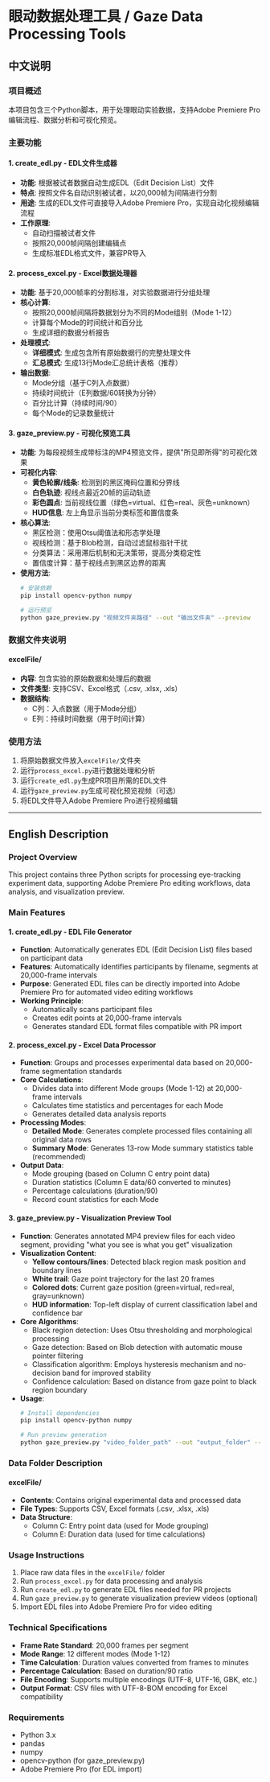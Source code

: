 # 眼动数据处理工具 / Gaze Data Processing Tools

## 中文说明

### 项目概述
本项目包含三个Python脚本，用于处理眼动实验数据，支持Adobe Premiere Pro编辑流程、数据分析和可视化预览。

### 主要功能

#### 1. create_edl.py - EDL文件生成器
- **功能**: 根据被试者数据自动生成EDL（Edit Decision List）文件
- **特点**: 按照文件名自动识别被试者，以20,000帧为间隔进行分割
- **用途**: 生成的EDL文件可直接导入Adobe Premiere Pro，实现自动化视频编辑流程
- **工作原理**: 
  - 自动扫描被试者文件
  - 按照20,000帧间隔创建编辑点
  - 生成标准EDL格式文件，兼容PR导入

#### 2. process_excel.py - Excel数据处理器
- **功能**: 基于20,000帧率的分割标准，对实验数据进行分组处理
- **核心计算**:
  - 按照20,000帧间隔将数据划分为不同的Mode组别（Mode 1-12）
  - 计算每个Mode的时间统计和百分比
  - 生成详细的数据分析报告
- **处理模式**:
  - **详细模式**: 生成包含所有原始数据行的完整处理文件
  - **汇总模式**: 生成13行Mode汇总统计表格（推荐）
- **输出数据**:
  - Mode分组（基于C列入点数据）
  - 持续时间统计（E列数据/60转换为分钟）
  - 百分比计算（持续时间/90）
  - 每个Mode的记录数量统计

#### 3. gaze_preview.py - 可视化预览工具
- **功能**: 为每段视频生成带标注的MP4预览文件，提供"所见即所得"的可视化效果
- **可视化内容**:
  - **黄色轮廓/线条**: 检测到的黑区掩码位置和分界线
  - **白色轨迹**: 视线点最近20帧的运动轨迹
  - **彩色圆点**: 当前视线位置（绿色=virtual、红色=real、灰色=unknown）
  - **HUD信息**: 左上角显示当前分类标签和置信度条
- **核心算法**:
  - 黑区检测：使用Otsu阈值法和形态学处理
  - 视线检测：基于Blob检测，自动过滤鼠标指针干扰
  - 分类算法：采用滞后机制和无决策带，提高分类稳定性
  - 置信度计算：基于视线点到黑区边界的距离
- **使用方法**:
  ```bash
  # 安装依赖
  pip install opencv-python numpy
  
  # 运行预览
  python gaze_preview.py "视频文件夹路径" --out "输出文件夹" --preview
  ```

### 数据文件夹说明

#### excelFile/
- **内容**: 包含实验的原始数据和处理后的数据
- **文件类型**: 支持CSV、Excel格式（.csv, .xlsx, .xls）
- **数据结构**: 
  - C列：入点数据（用于Mode分组）
  - E列：持续时间数据（用于时间计算）

### 使用方法
1. 将原始数据文件放入`excelFile/`文件夹
2. 运行`process_excel.py`进行数据处理和分析
3. 运行`create_edl.py`生成PR项目所需的EDL文件
4. 运行`gaze_preview.py`生成可视化预览视频（可选）
5. 将EDL文件导入Adobe Premiere Pro进行视频编辑

---

## English Description

### Project Overview
This project contains three Python scripts for processing eye-tracking experiment data, supporting Adobe Premiere Pro editing workflows, data analysis, and visualization preview.

### Main Features

#### 1. create_edl.py - EDL File Generator
- **Function**: Automatically generates EDL (Edit Decision List) files based on participant data
- **Features**: Automatically identifies participants by filename, segments at 20,000-frame intervals
- **Purpose**: Generated EDL files can be directly imported into Adobe Premiere Pro for automated video editing workflows
- **Working Principle**:
  - Automatically scans participant files
  - Creates edit points at 20,000-frame intervals
  - Generates standard EDL format files compatible with PR import

#### 2. process_excel.py - Excel Data Processor
- **Function**: Groups and processes experimental data based on 20,000-frame segmentation standards
- **Core Calculations**:
  - Divides data into different Mode groups (Mode 1-12) at 20,000-frame intervals
  - Calculates time statistics and percentages for each Mode
  - Generates detailed data analysis reports
- **Processing Modes**:
  - **Detailed Mode**: Generates complete processed files containing all original data rows
  - **Summary Mode**: Generates 13-row Mode summary statistics table (recommended)
- **Output Data**:
  - Mode grouping (based on Column C entry point data)
  - Duration statistics (Column E data/60 converted to minutes)
  - Percentage calculations (duration/90)
  - Record count statistics for each Mode

#### 3. gaze_preview.py - Visualization Preview Tool
- **Function**: Generates annotated MP4 preview files for each video segment, providing "what you see is what you get" visualization
- **Visualization Content**:
  - **Yellow contours/lines**: Detected black region mask position and boundary lines
  - **White trail**: Gaze point trajectory for the last 20 frames
  - **Colored dots**: Current gaze position (green=virtual, red=real, gray=unknown)
  - **HUD information**: Top-left display of current classification label and confidence bar
- **Core Algorithms**:
  - Black region detection: Uses Otsu thresholding and morphological processing
  - Gaze detection: Based on Blob detection with automatic mouse pointer filtering
  - Classification algorithm: Employs hysteresis mechanism and no-decision band for improved stability
  - Confidence calculation: Based on distance from gaze point to black region boundary
- **Usage**:
  ```bash
  # Install dependencies
  pip install opencv-python numpy
  
  # Run preview generation
  python gaze_preview.py "video_folder_path" --out "output_folder" --preview
  ```

### Data Folder Description

#### excelFile/
- **Contents**: Contains original experimental data and processed data
- **File Types**: Supports CSV, Excel formats (.csv, .xlsx, .xls)
- **Data Structure**:
  - Column C: Entry point data (used for Mode grouping)
  - Column E: Duration data (used for time calculations)

### Usage Instructions
1. Place raw data files in the `excelFile/` folder
2. Run `process_excel.py` for data processing and analysis
3. Run `create_edl.py` to generate EDL files needed for PR projects
4. Run `gaze_preview.py` to generate visualization preview videos (optional)
5. Import EDL files into Adobe Premiere Pro for video editing

### Technical Specifications
- **Frame Rate Standard**: 20,000 frames per segment
- **Mode Range**: 12 different modes (Mode 1-12)
- **Time Calculation**: Duration values converted from frames to minutes
- **Percentage Calculation**: Based on duration/90 ratio
- **File Encoding**: Supports multiple encodings (UTF-8, UTF-16, GBK, etc.)
- **Output Format**: CSV files with UTF-8-BOM encoding for Excel compatibility

### Requirements
- Python 3.x
- pandas
- numpy
- opencv-python (for gaze_preview.py)
- Adobe Premiere Pro (for EDL import)
